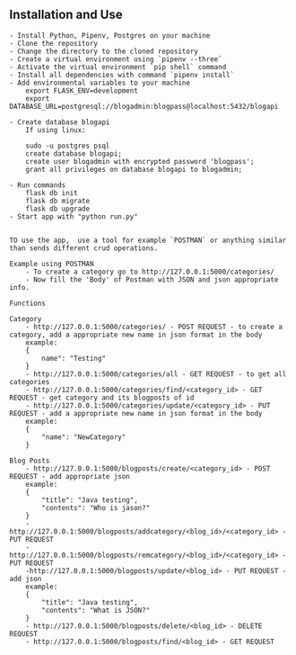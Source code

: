 ## Installation and Use
    - Install Python, Pipenv, Postgres on your machine
    - Clone the repository
    - Change the directory to the cloned repository
    - Create a virtual environment using `pipenv --three`
    - Activate the virtual environment `pip shell` command
    - Install all dependencies with command `pipenv install`
    - Add environmental variables to your machine
        export FLASK_ENV=development
        export DATABASE_URL=postgresql://blogadmin:blogpass@localhost:5432/blogapi

    - Create database blogapi
        If using linux:

        sudo -u postgres psql
        create database blogapi;
        create user blogadmin with encrypted password 'blogpass';
        grant all privileges on database blogapi to blogadmin;

    - Run commands 
        flask db init
        flask db migrate
        flask db upgrade
    - Start app with "python run.py"


    TO use the app,  use a tool for example `POSTMAN` or anything similar than sends different crud operations.

    Example using POSTMAN
        - To create a category go to http://127.0.0.1:5000/categories/
        - Now fill the 'Body' of Postman with JSON and json appropriate info.
    
    Functions

    Category
        - http://127.0.0.1:5000/categories/ - POST REQUEST - to create a category, add a appropriate new name in json format in the body
        example:
        {
            name": "Testing"
        }
        - http://127.0.0.1:5000/categories/all - GET REQUEST - to get all categories
        - http://127.0.0.1:5000/categories/find/<category_id> - GET REQUEST - get category and its blogposts of id
        - http://127.0.0.1:5000/categories/update/<category_id> - PUT REQUEST - add a appropriate new name in json format in the body
        example: 
        {
            "name": "NewCategory"
        }

    Blog Posts
        - http://127.0.0.1:5000/blogposts/create/<category_id> - POST REQUEST - add appropriate json
        example:
        {
            "title": "Java testing",
            "contents": "Who is jason?"
        }
        - http://127.0.0.1:5000/blogposts/addcategory/<blog_id>/<category_id> - PUT REQUEST
        - http://127.0.0.1:5000/blogposts/remcategory/<blog_id>/<category_id> - PUT REQUEST
        -http://127.0.0.1:5000/blogposts/update/<blog_id> - PUT REQUEST - add json
        example:
        {
            "title": "Java testing",
            "contents": "What is JSON?"
        }
        - http://127.0.0.1:5000/blogposts/delete/<blog_id> - DELETE REQUEST
        - http://127.0.0.1:5000/blogposts/find/<blog_id> - GET REQUEST